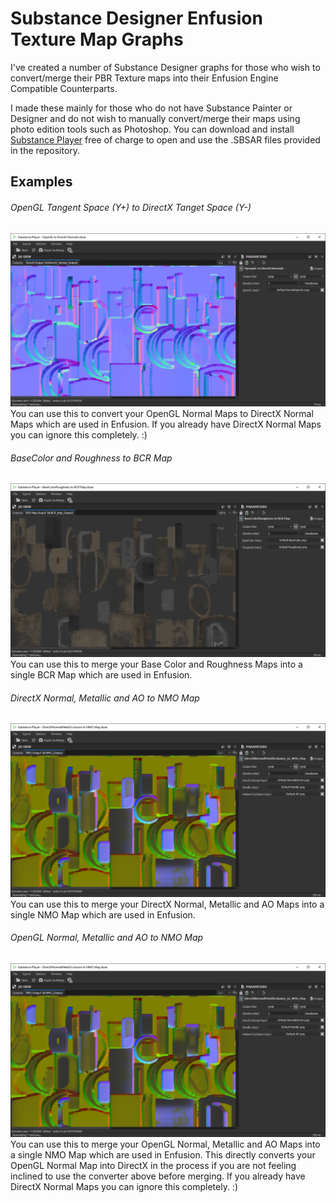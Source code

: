 # Substance Designer Enfusion Texture Map Graphs
I've created a number of Substance Designer graphs for those who wish to convert/merge their PBR Texture maps into their Enfusion Engine Compatible Counterparts.

I made these mainly for those who do not have Substance Painter or Designer and do not wish to manually convert/merge their maps using photo edition tools such as Photoshop. You can download and install [Substance Player](https://substance3d.adobe.com/documentation/sp31/substance-player-2294742.html) free of charge to open and use the .SBSAR files provided in the repository. 

## Examples
###### OpenGL Tangent Space (Y+) to DirectX Tanget Space (Y-)
![OpenGL to DirectX](/Examples/OpenGL_DirectX.png)
You can use this to convert your OpenGL Normal Maps to DirectX Normal Maps which are used in Enfusion. 
If you already have DirectX Normal Maps you can ignore this completely. :)

###### BaseColor and Roughness to BCR Map
![BaseColor & Roughness to BCR](/Examples/BCR.png)
You can use this to merge your Base Color and Roughness Maps into a single BCR Map which are used in Enfusion.

###### DirectX Normal, Metallic and AO to NMO Map
![DirectX Normal, Metallic & AO to NMO](/Examples/NMO_DirectX.png)
You can use this to merge your DirectX Normal, Metallic and AO Maps into a single NMO Map which are used in Enfusion.

###### OpenGL Normal, Metallic and AO to NMO Map
![OpenGL Normal, Metallic & AO to NMO](/Examples/NMO_DirectX.png)
You can use this to merge your OpenGL Normal, Metallic and AO Maps into a single NMO Map which are used in Enfusion.
This directly converts your OpenGL Normal Map into DirectX in the process if you are not feeling inclined to use the converter above before merging.
If you already have DirectX Normal Maps you can ignore this completely. :)
